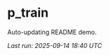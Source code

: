 # p_train

Auto-updating README demo.

<!--START_SECTION:status-->
_Last run: 2025-09-14 18:40 UTC_
<!--END_SECTION:status-->







































































































































































































































































































































































































































































































































